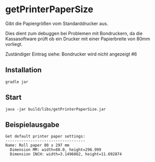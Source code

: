 # getPrinterPaperSize

Gibt die Papiergrößen vom Standarddrucker aus. 

Dies dient zum debuggen bei Problemen mit Bondruckern, da die Kassasoftware prüft ob ein Drucker mit einer Papierbreite von 80mm vorliegt.

Zuständiger Eintrag siehe: Bondrucker wird nicht angezeigt #6 

## Installation

    gradle jar

## Start

    java -jar build/libs/getPrinterPaperSize.jar 

## Beispielausgabe

    Get default printer paper settings:
    -----------------------------------
    Name: Roll paper 80 x 297 mm
      Dimension MM: width=80.0, height=296.999
      Dimension INCH: width=3.1496062, height=11.692874

